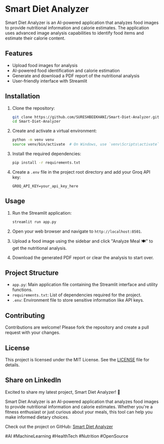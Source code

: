 # Smart Diet Analyzer

Smart Diet Analyzer is an AI-powered application that analyzes food images to provide nutritional information and calorie estimates. The application uses advanced image analysis capabilities to identify food items and estimate their calorie content.

## Features

- Upload food images for analysis
- AI-powered food identification and calorie estimation
- Generate and download a PDF report of the nutritional analysis
- User-friendly interface with Streamlit

## Installation

1. Clone the repository:
    ```sh
    git clone https://github.com/SURESHBEEKHANI/Smart-Diet-Analyzer.git
    cd Smart-Diet-Analyzer
    ```

2. Create and activate a virtual environment:
    ```sh
    python -m venv venv
    source venv/bin/activate  # On Windows, use `venv\Scripts\activate`
    ```

3. Install the required dependencies:
    ```sh
    pip install -r requirements.txt
    ```

4. Create a `.env` file in the project root directory and add your Groq API key:
    ```env
    GROQ_API_KEY=your_api_key_here
    ```

## Usage

1. Run the Streamlit application:
    ```sh
    streamlit run app.py
    ```

2. Open your web browser and navigate to `http://localhost:8501`.

3. Upload a food image using the sidebar and click "Analyze Meal 🍽️" to get the nutritional analysis.

4. Download the generated PDF report or clear the analysis to start over.

## Project Structure

- `app.py`: Main application file containing the Streamlit interface and utility functions.
- `requirements.txt`: List of dependencies required for the project.
- `.env`: Environment file to store sensitive information like API keys.

## Contributing

Contributions are welcome! Please fork the repository and create a pull request with your changes.

## License

This project is licensed under the MIT License. See the [LICENSE](LICENSE) file for details.

## Share on LinkedIn

Excited to share my latest project, Smart Diet Analyzer! 🎉

Smart Diet Analyzer is an AI-powered application that analyzes food images to provide nutritional information and calorie estimates. Whether you're a fitness enthusiast or just curious about your meals, this tool can help you make informed dietary choices.

Check out the project on GitHub: [Smart Diet Analyzer](https://github.com/SURESHBEEKHANI/Smart-Diet-Analyzer)

#AI #MachineLearning #HealthTech #Nutrition #OpenSource
